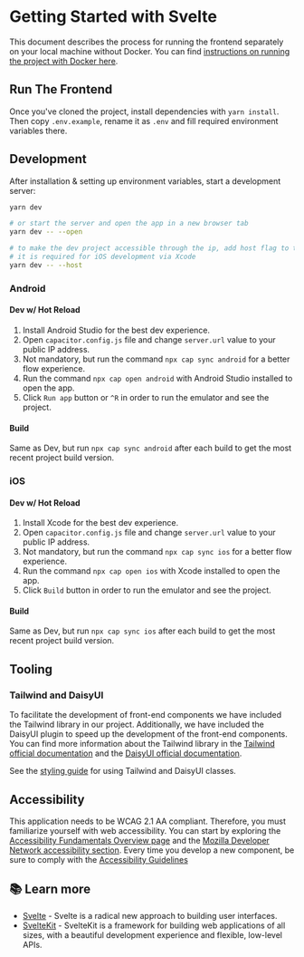 # Getting Started with Svelte

This document describes the process for running the frontend separately on your local machine without Docker. You can
find [instructions on running the project with Docker here](../docs/docker-setup-guide.md).

## Run The Frontend

Once you've cloned the project, install dependencies with `yarn install`. Then copy `.env.example`, rename it as `.env`
and fill required environment variables there.

## Development

After installation & setting up environment variables, start a development server:

```bash
yarn dev

# or start the server and open the app in a new browser tab
yarn dev -- --open

# to make the dev project accessible through the ip, add host flag to the commamd
# it is required for iOS development via Xcode
yarn dev -- --host
```

### Android

#### Dev w/ Hot Reload

1. Install Android Studio for the best dev experience.
2. Open `capacitor.config.js` file and change `server.url` value to your public IP address.
3. Not mandatory, but run the command `npx cap sync android` for a better flow experience.
4. Run the command `npx cap open android` with Android Studio installed to open the app.
5. Click `Run app` button or `^R` in order to run the emulator and see the project.

#### Build

Same as Dev, but run `npx cap sync android` after each build to get the most recent project build version.

### iOS

#### Dev w/ Hot Reload

1. Install Xcode for the best dev experience.
2. Open `capacitor.config.js` file and change `server.url` value to your public IP address.
3. Not mandatory, but run the command `npx cap sync ios` for a better flow experience.
4. Run the command `npx cap open ios` with Xcode installed to open the app.
5. Click `Build` button in order to run the emulator and see the project.

#### Build

Same as Dev, but run `npx cap sync ios` after each build to get the most recent project build version.

## Tooling

### Tailwind and DaisyUI

To facilitate the development of front-end components we have included the Tailwind library in our project.
Additionally, we have included the DaisyUI plugin to speed up the development of the front-end components. You can find
more information about the Tailwind library in the [Tailwind official documentation](https://tailwindcss.com/docs/installation) and the [DaisyUI official documentation](https://daisyui.com/components/).

See the [styling guide](../docs/frontend/styling.md) for using Tailwind and DaisyUI classes.

## Accessibility

This application needs to be WCAG 2.1 AA compliant. Therefore, you must familiarize yourself with web accessibility.
You can start by exploring the [Accessibility Fundamentals Overview page](https://www.w3.org/WAI/fundamentals/) and the
[Mozilla Developer Network accessibility section](https://developer.mozilla.org/en-US/docs/Web/Accessibility). Every time
you develop a new component, be sure to comply with the [Accessibility Guidelines](https://www.w3.org/TR/WCAG21/)

## 📚 Learn more

- [Svelte](https://svelte.dev/) - Svelte is a radical new approach to building user interfaces.
- [SvelteKit](https://kit.svelte.dev/) - SvelteKit is a framework for building web applications of all sizes, with a
  beautiful development experience and flexible, low-level APIs.
